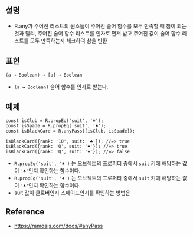 
## 설명
- R.any가 주어진 리스트의 원소들이 주어진 술어 함수를 모두 만족할 때 참이 되는 것과 달리, 주어진 술어 함수 리스트를 인자로 먼저 받고 주어진 값이 술어 함수 리스트를 모두 만족하는지 체크하여 참을 반환

## 표현
```
(a → Boolean) → [a] → Boolean
```
- `(a → Boolean)` 술어 함수를 인자로 받는다.



## 예제
```
const isClub = R.propEq('suit', '♣');
const isSpade = R.propEq('suit', '♠');
const isBlackCard = R.anyPass([isClub, isSpade]);

isBlackCard({rank: '10', suit: '♣'}); //=> true
isBlackCard({rank: 'Q', suit: '♠'}); //=> true
isBlackCard({rank: 'Q', suit: '♦'}); //=> false
```
- `R.propEq('suit', '♣')` 는 오브젝트의 프로퍼티 중에서 `suit` 키에 해당하는 값이 `'♣'`인지 확인하는 함수이다.
- `R.propEq('suit', '♠')` 는 오브젝트의 프로퍼티 중에서 `suit` 키에 해당하는 값이 `'♠'`인지 확인하는 함수이다.
- suit 값이 클로버인지 스페이드인지를 확인하는 방법은 


## Reference
- https://ramdajs.com/docs/#anyPass
